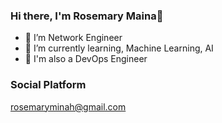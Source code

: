 ### Hi there, I'm Rosemary Maina👋

- 🔭 I’m Network Engineer
- 🌱 I’m currently learning, Machine Learning, AI
- 🍄 I'm also a DevOps Engineer
### Social Platform
rosemaryminah@gmail.com

